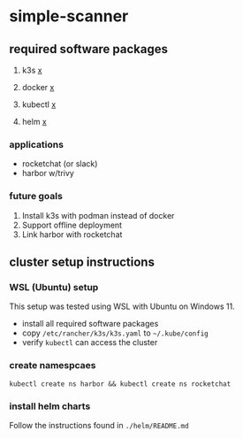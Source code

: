 # simple-scanner

## required software packages

1. k3s [x](https://docs.k3s.io/quick-start)

2. docker [x](https://docs.docker.com/engine/install/ubuntu/)

3. kubectl [x](https://kubernetes.io/docs/tasks/tools/install-kubectl-linux/#install-using-native-package-management)

4. helm [x](https://helm.sh/docs/intro/install/)

### applications

- rocketchat (or slack)
- harbor w/trivy

### future goals

1. Install k3s with podman instead of docker
2. Support offline deployment
3. Link harbor with rocketchat

## cluster setup instructions

### WSL (Ubuntu) setup

This setup was tested using WSL with Ubuntu on Windows 11.

- install all required software packages
- copy `/etc/rancher/k3s/k3s.yaml` to `~/.kube/config`
- verify `kubectl` can access the cluster

### create namespcaes

```
kubectl create ns harbor && kubectl create ns rocketchat
```

### install helm charts

Follow the instructions found in `./helm/README.md`
